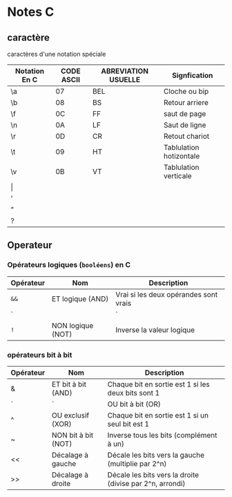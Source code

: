 # Notes C

## caractère

caractères d'une notation spéciale

|Notation En C | CODE ASCII| ABREVIATION USUELLE|Signfication|
|--------------|-----------|--------------------|------------|
|\a|07|BEL|Cloche ou bip|
|\b|08|BS|Retour arriere|
|\f|0C|FF|saut de page|
|\n|0A|LF|Saut de ligne|
|\r|0D|CR|Retout chariot|
|\t|09|HT|Tablulation hotizontale|
|\v|0B|VT|Tablulation verticale|
|\\||||
|\'||||
|\"||||
|\?||||

## Operateur 


### Opérateurs logiques (`booléens`) en C

| Opérateur | Nom                  | Description                                   |
|-----------|----------------------|-----------------------------------------------|
| `&&`      | ET logique (AND)     | Vrai si les deux opérandes sont vrais         |
| `||`      | OU logique (OR)      | Vrai si au moins un des opérandes est vrai    |
| `!`       | NON logique (NOT)    | Inverse la valeur logique                     |

### opérateurs bit à bit

| Opérateur 	| Nom 			| Description						 |
|---------------|-----------------------|--------------------------------------------------------|
|&		|ET bit à bit (AND)	|Chaque bit en sortie est 1 si les deux bits sont 1	 |
|`		|`			|OU bit à bit (OR)					 |
|^		|OU exclusif (XOR)	|Chaque bit en sortie est 1 si un seul bit est 1	 |	
|~		|NON bit à bit (NOT)	|Inverse tous les bits (complément à un)		 |
|<<		|Décalage à gauche	|Décale les bits vers la gauche (multiplie par 2^n)	 |
|>>		|Décalage à droite	|Décale les bits vers la droite (divise par 2^n, arrondi)|
